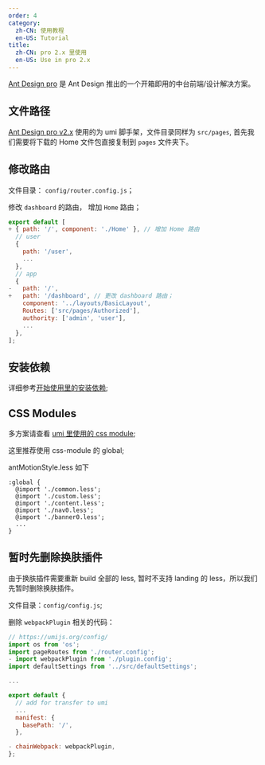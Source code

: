 ```yaml
---
order: 4
category:
  zh-CN: 使用教程
  en-US: Tutorial
title: 
  zh-CN: pro 2.x 里使用
  en-US: Use in pro 2.x
---
```


[Ant Design pro](https://pro.ant.design) 是 Ant Design 推出的一个开箱即用的中台前端/设计解决方案。

## 文件路径

[Ant Design pro v2.x](https://pro.ant.design) 使用的为 umi 脚手架，文件目录同样为 `src/pages`, 首先我们需要将下载的 Home 文件包直接复制到 `pages` 文件夹下。

## 修改路由

文件目录：  `config/router.config.js`；

修改 `dashboard` 的路由， 增加 `Home` 路由；

```js
export default [
+ { path: '/', component: './Home' }, // 增加 Home 路由
  // user
  {
    path: '/user',
    ...
  },
  // app
  {
-   path: '/',
+   path: '/dashboard', // 更改 dashboard 路由；
    component: '../layouts/BasicLayout',
    Routes: ['src/pages/Authorized'],
    authority: ['admin', 'user'],
    ...
  },
];
```

## 安装依赖

详细参考[开始使用里的安装依赖](docs/use/getting-started#安装依赖);

## CSS Modules

多方案请查看 [umi 里使用的 css module](/docs/use/umi#CSS-Modules);

这里推荐使用 css-module 的 global;

antMotionStyle.less 如下

```
:global {
  @import './common.less';
  @import './custom.less';
  @import './content.less';
  @import './nav0.less';
  @import './banner0.less';
  ...
}
```

## 暂时先删除换肤插件

由于换肤插件需要重新 build 全部的 less, 暂时不支持 landing 的 less，所以我们先暂时删除换肤插件。

文件目录：`config/config.js`;

删除 `webpackPlugin` 相关的代码：
```jsx
// https://umijs.org/config/
import os from 'os';
import pageRoutes from './router.config';
- import webpackPlugin from './plugin.config';
import defaultSettings from '../src/defaultSettings';

...

export default {
  // add for transfer to umi
  ...
  manifest: {
    basePath: '/',
  },

- chainWebpack: webpackPlugin,
};

```